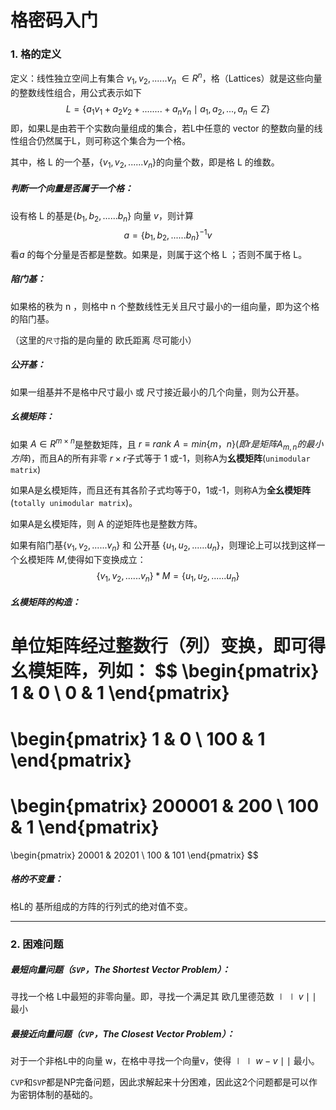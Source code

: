 # 格密码入门

### 1. 格的定义

定义：线性独立空间上有集合 $v_1,v_2,......v_n \ \in R^n$，格（Lattices）就是这些向量的整数线性组合，用公式表示如下
$$
L=\{a_1v_1+a_2v_2+........+a_nv_n \mid a_1,a_2,...,a_n \in Z  \}
$$
即，如果L是由若干个实数向量组成的集合，若L中任意的 vector 的整数向量的线性组合仍然属于L，则可称这个集合为一个格。

其中，格 L 的一个基，$\{v_1,v_2,......v_n \}$的向量个数，即是格 L 的维数。

##### 判断一个向量是否属于一个格：

设有格 L 的基是$\{b_1,b_2,......b_n \}$ 向量 $v$，则计算 
$$
a=\{b_1,b_2,......b_n \}^{-1}v
$$
看$a$ 的每个分量是否都是整数。如果是，则属于这个格 L ；否则不属于格 L。

##### 陷门基：

如果格的秩为 n ，则格中 n 个整数线性无关且尺寸最小的一组向量，即为这个格的陷门基。

（这里的`尺寸`指的是向量的 欧氏距离 尽可能小）

##### 公开基：

如果一组基并不是格中尺寸最小 或 尺寸接近最小的几个向量，则为公开基。

##### 幺模矩阵：

如果 $A∈R^{m×n}$是整数矩阵，且 $r≡rank  \ A=min \{ m，n \} (即 r 是矩阵A_{m,n}的最小方阵)$，而且A的所有非零 $r×r$子式等于 1 或-1，则称A为**幺模矩阵**(`unimodular matrix`)

如果A是幺模矩阵，而且还有其各阶子式均等于0，1或-1，则称A为**全幺模矩阵**(`totally unimodular matrix`)。

如果A是幺模矩阵，则 A 的逆矩阵也是整数方阵。

如果有陷门基$\{ v_1,v_2,......v_n\}$ 和 公开基 $\{ u_1,u_2,......u_n\}$，则理论上可以找到这样一个幺模矩阵 $M$,使得如下变换成立：
$$
\{ v_1,v_2,......v_n\} * M =\{ u_1,u_2,......u_n\}
$$

##### 幺模矩阵的构造：

单位矩阵经过整数行（列）变换，即可得幺模矩阵，列如：
$$
\begin{pmatrix} 
1 & 0  \\ 
0 & 1 
\end{pmatrix}
=
\begin{pmatrix} 
1 & 0  \\ 
100 & 1 
\end{pmatrix}
=
\begin{pmatrix} 
200001 & 200  \\ 
100 & 1 
\end{pmatrix}
=
\begin{pmatrix} 
20001 & 20201  \\ 
100 & 101 
\end{pmatrix}
$$

##### 格的不变量：

格L的 基所组成的方阵的行列式的绝对值不变。

---

### 2. 困难问题

##### 最短向量问题（`SVP`，The Shortest Vector Problem）：

寻找一个格 L中最短的非零向量。即，寻找一个满足其 欧几里德范数 $\mid\mid v \mid\mid$ 最小

##### 最接近向量问题（`CVP`，The Closest Vector Problem）：

对于一个非格L中的向量 w，在格中寻找一个向量v，使得 $\mid\mid w-v \mid\mid$ 最小。

`CVP`和`SVP`都是NP完备问题，因此求解起来十分困难，因此这2个问题都是可以作为密钥体制的基础的。

### 

